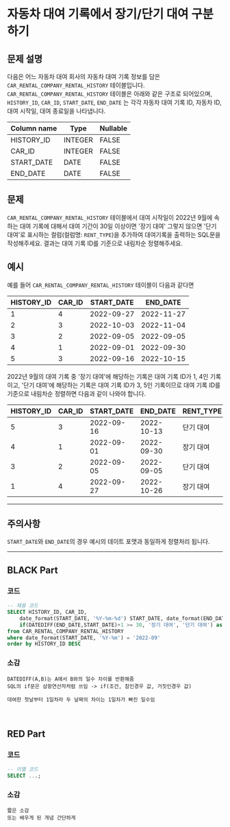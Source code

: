 # 자동차 대여 기록에서 장기/단기 대여 구분하기

## 문제 설명

다음은 어느 자동차 대여 회사의 자동차 대여 기록 정보를 담은 `CAR_RENTAL_COMPANY_RENTAL_HISTORY` 테이블입니다. `CAR_RENTAL_COMPANY_RENTAL_HISTORY` 테이블은 아래와 같은 구조로 되어있으며, `HISTORY_ID`, `CAR_ID`, `START_DATE`, `END_DATE` 는 각각 자동차 대여 기록 ID, 자동차 ID, 대여 시작일, 대여 종료일을 나타냅니다.

| Column name | Type    | Nullable |
|-------------|---------|----------|
| HISTORY_ID  | INTEGER | FALSE    |
| CAR_ID      | INTEGER | FALSE    |
| START_DATE  | DATE    | FALSE    |
| END_DATE    | DATE    | FALSE    |


## 문제

`CAR_RENTAL_COMPANY_RENTAL_HISTORY` 테이블에서 대여 시작일이 2022년 9월에 속하는 대여 기록에 대해서 대여 기간이 30일 이상이면 '장기 대여' 그렇지 않으면 '단기 대여'로 표시하는 컬럼(컬럼명: `RENT_TYPE`)을 추가하여 대여기록을 출력하는 SQL문을 작성해주세요. 결과는 대여 기록 ID를 기준으로 내림차순 정렬해주세요.

## 예시

예를 들어 `CAR_RENTAL_COMPANY_RENTAL_HISTORY` 테이블이 다음과 같다면

| HISTORY_ID | CAR_ID | START_DATE | END_DATE   |
|------------|--------|------------|------------|
| 1          | 4      | 2022-09-27 | 2022-11-27 |
| 2          | 3      | 2022-10-03 | 2022-11-04 |
| 3          | 2      | 2022-09-05 | 2022-09-05 |
| 4          | 1      | 2022-09-01 | 2022-09-30 |
| 5          | 3      | 2022-09-16 | 2022-10-15 |

2022년 9월의 대여 기록 중 '장기 대여'에 해당하는 기록은 대여 기록 ID가 1, 4인 기록이고, '단기 대여'에 해당하는 기록은 대여 기록 ID가 3, 5인 기록이므로 대여 기록 ID를 기준으로 내림차순 정렬하면 다음과 같이 나와야 합니다.

| HISTORY_ID | CAR_ID | START_DATE | END_DATE   | RENT_TYPE |
|------------|--------|------------|------------|-----------|
| 5          | 3      | 2022-09-16 | 2022-10-13 | 단기 대여  |
| 4          | 1      | 2022-09-01 | 2022-09-30 | 장기 대여  |
| 3          | 2      | 2022-09-05 | 2022-09-05 | 단기 대여  |
| 1          | 4      | 2022-09-27 | 2022-10-26 | 장기 대여  |

---
## 주의사항

`START_DATE`와 `END_DATE`의 경우 예시의 데이트 포맷과 동일하게 정렬처리 됩니다.

---

## BLACK Part

### 코드
```sql
-- 재용 코드
SELECT HISTORY_ID, CAR_ID,
    date_format(START_DATE, '%Y-%m-%d') START_DATE, date_format(END_DATE, '%Y-%m-%d') END_DATE,
    if(DATEDIFF(END_DATE,START_DATE)+1 >= 30, '장기 대여', '단기 대여') as RENT_TYPE
from CAR_RENTAL_COMPANY_RENTAL_HISTORY
where date_format(START_DATE, '%Y-%m') = '2022-09'
order by HISTORY_ID DESC
```
### 소감
```plaintext
DATEDIFF(A,B)는 A에서 B와의 일수 차이를 반환해줌
SQL의 if문은 삼항연산자처럼 쓰임 -> if(조건, 참인경우 값, 거짓인경우 값)

대여한 첫날부터 1일차라 두 날짜의 차이는 1일차가 빠진 일수임
```

<br/>


## RED Part

### 코드
```sql
-- 이열 코드
SELECT ...;
```
### 소감
```plaintext
짧은 소감
또는 배우게 된 개념 간단하게
```
